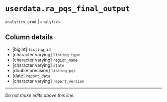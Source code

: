 # `userdata.ra_pqs_final_output`
`analytics_prod` | `analytics`

## Column details
* [bigint]    `listing_id`
* [character varying] `listing_type`
* [character varying] `region_name`
* [character varying] `state`
* [double precision] `listing_pqs`
* [date]      `report_date`
* [character varying] `report_version`

-------------------------------------------------------------------------------
*Do not make edits above this line.*
